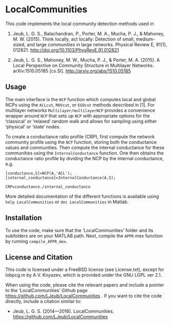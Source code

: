 # LocalCommunities

This code implements the local community detection methods used in
 
1.	Jeub, L. G. S., Balachandran, P., Porter, M. A., Mucha, P. J., & Mahoney, M. W. (2015). 
	Think locally, act locally: Detection of small, medium-sized, and large communities in large networks. 
	Physical Review E, 91(1), 012821. 
	http://doi.org/10.1103/PhysRevE.91.012821

2. 	Jeub, L. G. S., Mahoney, M. W., Mucha, P. J., & Porter, M. A. (2015). 
	A Local Perspective on Community Structure in Multilayer Networks. 
	arXiv:1510.05185 [cs.SI].
	http://arxiv.org/abs/1510.05185

## Usage

The main interface is the `NCP` function which computes local and global NCPs using the `ACLcut`, `MOVcut`, or `EGOcut` methods described in [1]. For multilayer networks `Multilayer/multilayerNCP` provides a convenience wrapper around `NCP` that sets up `NCP` with appropriate options for the ‘classical’ or ‘relaxed’ random walk and allows for sampling using either ‘physical’ or ‘state’ nodes.

To create a conductance ratio profile (CRP), first compute the network community profile using the `NCP` function, storing both the conductance values and communities. Then compute the internal conductance for these communities using the `InternalConductance` function. One then obtains the conductance ratio profile by dividing the NCP by the internal conductance, e.g.

    [conductance,S]=NCP(A,'ACL');
    [internal_conductance]=InternalConductance(A,S);
    
    CRP=conductance./internal_conductance

More detailed documentation of the different functions is available using `help LocalCommunities` or `doc LocalCommunities` in Matlab.

## Installation

To use the code, make sure that the ‘LocalCommunities’ folder and its subfolders are on your MATLAB path. Next, compile the `APPR` mex function by running `compile_APPR_mex`.

## License and Citation

This code is licensed under a FreeBSD license (see License.txt), except
for lobpcg.m by A.V. Knyazev, which is provided under the GNU LGPL ver 2.1.

When using the code, please cite the relevant papers and include a pointer to the ‘LocalCommunities’ Github page https://github.com/LJeub/LocalCommunities . If you want to cite the code directly, include a citation similar to:

* Jeub, L. G. S. (2014—2016). LocalCommunities. https://github.com/LJeub/LocalCommunities

